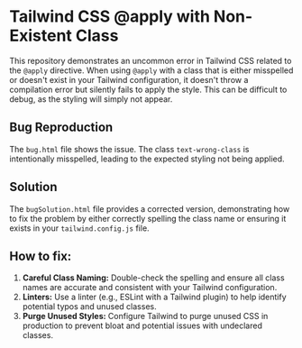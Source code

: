 # Tailwind CSS @apply with Non-Existent Class

This repository demonstrates an uncommon error in Tailwind CSS related to the `@apply` directive.  When using `@apply` with a class that is either misspelled or doesn't exist in your Tailwind configuration, it doesn't throw a compilation error but silently fails to apply the style. This can be difficult to debug, as the styling will simply not appear.

## Bug Reproduction

The `bug.html` file shows the issue.  The class `text-wrong-class` is intentionally misspelled, leading to the expected styling not being applied.

## Solution

The `bugSolution.html` file provides a corrected version, demonstrating how to fix the problem by either correctly spelling the class name or ensuring it exists in your `tailwind.config.js` file.

## How to fix:

1. **Careful Class Naming:** Double-check the spelling and ensure all class names are accurate and consistent with your Tailwind configuration.
2. **Linters:** Use a linter (e.g., ESLint with a Tailwind plugin) to help identify potential typos and unused classes.
3. **Purge Unused Styles:** Configure Tailwind to purge unused CSS in production to prevent bloat and potential issues with undeclared classes.